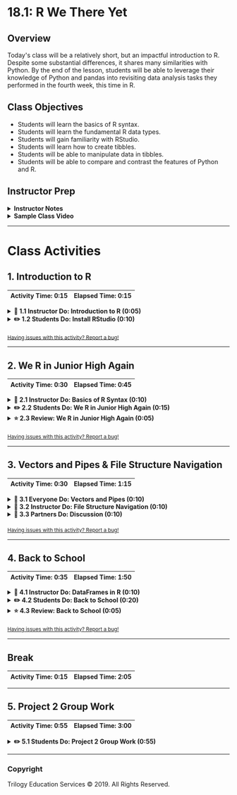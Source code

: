 # 18.1: R We There Yet

## Overview

Today's class will be a relatively short, but an impactful introduction to R. Despite some substantial differences, it shares many similarities with Python. By the end of the lesson, students will be able to leverage their knowledge of Python and pandas into revisiting data analysis tasks they performed in the fourth week, this time in R.

## Class Objectives

* Students will learn the basics of R syntax.
* Students will learn the fundamental R data types.
* Students will gain familiarity with RStudio.
* Students will learn how to create tibbles.
* Students will be able to manipulate data in tibbles.
* Students will be able to compare and contrast the features of Python and R.

## Instructor Prep

<details>
  <summary><strong>Instructor Notes</strong></summary>

* There is a fair amount of overlap between R and Python. Be sure to highlight the similarities as you go through the lesson. This will help students acclimate to the superficial syntactical differences.

* Navigating the file and directory structure in RStudio is a potential logistical hangup for some students. If students appear to be confused on this topic, feel free to emphasize the graphical interface over the command line. The TAs should be ready to help students.

* Please reference our [Student FAQ](../../../05-Instructor-Resources/README.md#unit-18-r) for answers to questions frequently asked by students of this program. If you have any recommendations for additional questions, feel free to log an issue or a pull request with your desired additions.

* Lastly, as a reminder these slideshows are for instructor use only - when distributing slides to students, please first export the slides to a PDF file. You may then send out the PDF file.

</details>

<details>
  <summary><strong>Sample Class Video</strong></summary>

* To view an example class lecture visit (Note video may not reflect latest lesson plan): [Class Video](https://codingbootcamp.hosted.panopto.com/Panopto/Pages/Viewer.aspx?id=10118634-59bc-4f77-899c-aa6a0013930f)

</details>

- - -

# Class Activities

## 1. Introduction to R

| Activity Time:       0:15 |  Elapsed Time:      0:15  |
|---------------------------|---------------------------|

<details>
  <summary><strong>📣 1.1 Instructor Do: Introduction to R (0:05)</strong></summary>

* R is a language used for data analysis, statistics, and machine learning, more popular in academia than Python.

* Whether Python or R is better than the other is debatable. However, R offers compelling features, including piping and ease of plotting. Other benefits of R include speed, specialized statistical packages, as well as great visualization libraries.

</details>

<details>
  <summary><strong>✏️ 1.2 Students Do: Install RStudio (0:10)</strong></summary>

* **File:** [prework.R](Activities/00_Stu_Installation/Solved/prework.R)

* RStudio is an Integrated Development Environment, which includes all the tools required to program in R.

* In this activity, students will install R, RStudio and several packages.

* Direct students to the download page for their respective operating system: [R for Mac OSX](https://cran.r-project.org/bin/macosx/) or [R for Windows](https://cran.r-project.org/bin/windows/base/).

* Direct students to the [RStudio download page](https://www.rstudio.com/products/rstudio/download/#download) and instruct them to download the RStudio installer for their respective operating system.

* Note, students may already have RStudio installed via Anaconda. But they may not have R itself installed and will need to install it via one of the links above.

* Once R and RStudio are installed, have students open the application.

* Next, they will install the packages that will be used for this week's activities. Send out the `prework.R` file and demonstrate opening the file in RStudio with `File > Open File...`. Alternatively, students can open R files by using `CTRL + click` (Apple) or `right-click` (Windows) and selecting RStudio. Students can also use the built-in file browser in RStudio to find and open files.

* Once the file is open within RStudio, students will install the listed packages. There are several ways to run the installation commands in a batch. One is to highlight all the lines in the text editor pane and click on the `Run` button. Another is to press `Ctrl+Shift+Enter` (`Cmd+Shift+Enter` on Macs).

  ![Images/RStudio1.png](Images/RStudio1.png)

* If students should run into error messages with any of the packages, they can type `install.packages(<"package-name">)` in the Console. For example, if an error message with the `tidyverse` package is returned, we would type `install.packages("tidyverse")` in the console.

  - Send out [this link to R keyboard shortcuts](https://support.rstudio.com/hc/en-us/articles/200711853-Keyboard-Shortcuts).

</details>

<sub>[Having issues with this activity? Report a bug!](https://bit.ly/3e3Cr4z)</sub>

- - -

## 2. We R in Junior High Again

| Activity Time:       0:30 |  Elapsed Time:      0:45  |
|---------------------------|---------------------------|

<details>
  <summary><strong>📣 2.1 Instructor Do: Basics of R Syntax (0:10)</strong></summary>

* **Directory:** [Activities/01_Ins_RBasics](Activities/01_Ins_RBasics/Solved)

* Walk through the code with the class. Much of the basic syntax bears resemblance to those we have seen in Python and JavaScript. Little of what is covered today should be completely unfamiliar.

* Consult [Activities/01_Ins_RBasics/01_Ins_R_Basics.nb.html](Activities/01_Ins_RBasics/Solved/01_Ins_R_Basics.nb.html) for the complete code, but here is a more complete explanation.

* In R, like Python, we can assign values to variables without specifying the data type. Unlike Python, however, the left-pointing arrow `<-` is used to accomplish this task, in which the value on the right is assigned to the variable on the left. Semantically, it is probably more accurate than the equality symbol. The equality symbol can be used, and is used in certain cases, as we will see. For simple assignment operations, however, `<-` is preferred.

  ```R
  a <- 3
  b < 3.1415
  c <- "This is a string"
  d <- "Yet another string"
  e <- TRUE
  f <- FALSE
  g <- T
  h <- F
  ```

  * Tip: the keyboard shortcut for the assignment operator is `Option-Hyphen` in Macs, and `Alt-Hyphen` in PCs.

* Like Python lists, an R **vector** can hold multiple items. Unlike Python lists, however, a vector must hold items of the same type:

  ```R
  disney_characters <- c("mickey", "minnie", "donald", "goofy")
  presidents <- c("washington", "adams", "jefferson")
  numbers_vector <- c(1, 3, 5, 7, 9, 11)
  ```

  * Even a single item can be a vector, however.

* **This point is extremely important**: R data structures are indexed at one, whereas Python and JavaScript arrays are indexed at zero. In this example, `presidents[1]` returns the first item from the vector, `"washington"`, whereas in Python or JavaScript, `"adams"` would be returned.

* As seen above, vectors are created using the `c()`, or concatenate, function. We can combine two vectors into a single vector with the same operation:

  ```R
  combined_vector <- c(disney_characters, presidents)
  ```

* A for-loop in R is similar to that in Python and JavaScript:

  ```R
  for (x in combined_vector){
      print(x)
  }
  ```

* We can likewise create a vector of integers using the colon operator (`:`) and the `length` function, and even perform operations on them en masse:

  ```R
  numeric_vector <- 1:length(combined_vector)
  squared_vector <- numeric_vector**2
  ```


* An `if` statement works much the same way in R as it does in Python:

  ```R
  for (prez in presidents){
      if (nchar(prez) > 5){
          next
      }
      else {
        print(prez)
      }
  }
  ```

  * `nchar()` returns the number of characters in a string. `next` stops the current loop iteration and starts a new iteration from the beginning.

* Whereas R vectors can only contain a single data type, a list in R can contain multiple data times.

  ```R
  random_list <- list("movies"=c("Star Wars", "Titanic", "Avatar"),
  						  "states"=c("California", "Oklahoma", "Texas", "Virginia"),
  						  "coins"=c("penny", "dime", "nickel", "quarter"),
  						  "first_presidents"=presidents,
  						  "nums"=c(1,2,3,4,5),
  						  "bools"=c(T,F,T,T,T,F)
  						  )
  ```

  * We can use the bracket notation to access an item in a list:

  ```R
  random_list["states"]
  ```

  * Or a dollar sign to accomplish the same task:

  ```R
  random_list$coins
  ```

* We can verify that `random_list` is indeed a list with `typeof()`:

  ```R
  typeof(random_list)
  ```

</details>

<details>
  <summary><strong>✏️ 2.2 Students Do: We R in Junior High Again (0:15)</strong></summary>

* **Directory:** [Activities/02_Stu_RBasics](Activities/02_Stu_RBasics)

* In this activity, students will practice the basics of R syntax. They will create vectors, use for-loops, use if/else statements, identify substrings of strings, and create functions.

</details>

<details>
  <summary><strong>⭐ 2.3 Review: We R in Junior High Again (0:05)</strong></summary>

* **Directory:** [Activities/02_Stu_RBasics](Activities/02_Stu_RBasics/Solved)

* Go over the solution with the class and answer any questions.

* In Part I, students were required to research how to access the current date. This can be done with [`Sys.Date()`](https://www.rdocumentation.org/packages/base/versions/3.5.1/topics/Sys.time).

* In Part II, students were required to research how to generate a pseudo-random sample of three numbers from 1 through 33. This is accomplished with [`sample(33, 3)`](https://www.rdocumentation.org/packages/base/versions/3.5.1/topics/sample).

  * The first argument is the range of numbers, i.e. from 1 through 33. We can also specify the range thus: `sample(1:33,3)`.
  * The second argument is the number of pseudo-randomly generated numbers to return.

* In Part III, students were required to research how to access a substring of a string. We can do so with [`substr(student, 2, 2)`](https://www.rdocumentation.org/packages/base/versions/3.5.1/topics/substr):

  * The first argument is the string. In this case, `student` stands for the name of each student in the for-loop.
  * The second and third arguments denote the start and end points of the substring. In other words, here we begin at the second letter, and also end our substring at the second letter, returning only the second letter. Additionally, `substr(student, 2, 4)` would return a substring of three letters, from the second through the fourth letter.

* Now would be a good time to introduce [R Markdown](https://rmarkdown.rstudio.com/index.html) for students that did not take the initiative to look into it on their own as it will be used in subsequent activities.

</details>

<sub>[Having issues with this activity? Report a bug!](https://bit.ly/2V5jqGk)</sub>

- - -

## 3. Vectors and Pipes & File Structure Navigation

| Activity Time:       0:30 |  Elapsed Time:      1:15  |
|---------------------------|---------------------------|

<details>
  <summary><strong>🎉 3.1 Everyone Do: Vectors and Pipes (0:10)</strong></summary>

* **Directory:** [Activities/03_Ins_Vectors](Activities/03_Ins_Vectors/Solved)

* In this activity, we will go over how to work with vectors and to run statistical summaries. As you go over each block of code, encourage students to follow along.

* Give special emphasis to the following observations:

  * Just as an array can be used to index a Series in pandas, a vector in R can be paired up as names for another vector using the [names()](https://www.rdocumentation.org/packages/base/versions/3.5.1/topics/names) function.

  * [`summary()`](https://www.rdocumentation.org/packages/base/versions/3.5.1/topics/summary) provides a statistical summary of a data set. We can store the results of `summary()` in a vector and access features of the summary.

  * We can use the familiar square brackets to index elements in a vector.

* Explain that the pipe operator (`%>%`) is a nifty feature that can improve workflow in R. Demonstrate the following example:

  * `summary(precipitation)` is used to obtain a summary of the `precipitation` vector.

  * The same result can be obtained by using the pipe operator: `precipitation %>% summary()`.

  * This means to take what's on the **left** (`precipitation` vector), and perform the operation on the **right** (the `summary()` function).

  * In mathematics, this is equivalent to `f(g(x))`, or `(f ◦ g)(x)`.

  * In computer science, this is equivalent to a Terminal command such as `ps -ax | grep <application name>`

  * The keyboard shortcut for the pipe operator, `%>%`, is `Cmd` + `Shift` + `M` in Macs, and `Ctrl` + `Shift` + `M` in Windows.

  * While the usefulness of the pipe operator may not be immediately obvious, it becomes more apparent in a sequence of multiple operations.

  * R ships with a [stats package](https://www.rdocumentation.org/packages/stats/versions/3.5.1). Here we are using [`sd()`](https://www.rdocumentation.org/packages/stats/versions/3.5.1/topics/sd) to calculate the standard deviation of `precipitation`.

</details>

<details>
  <summary><strong>📣 3.2 Instructor Do: File Structure Navigation (0:10)</strong></summary>

* **Directory:** [Activities/04_Ins_Navigation](Activities/04_Ins_Navigation/Solved)

* **File:** [Activities/04_Ins_Navigation/Solved/data.csv](Activities/04_Ins_Navigation/Solved/data.csv)

* In order to work with external data files, such as CSV files, students will need to familiarize themselves with file structure navigation in R. File structure navigation in R shares some similarities to that in Unix-based environments.

* In R, the command to display the current directory is `getwd()`

  * To accomplish the same task in Terminal or Git Bash, one would type `pwd`.

* To display the contents of the current directory, type `dir()`

  * This is the equivalent of `ls` in Unix-flavored environments.

* To change the directory, enter `setwd()`.

  * This is the equivalent of `cd` in Unix.

* A simpler way to set the working directory in RStudio is to select the `Files` panel, then use either the `up` arrow icons to move up a directory or click on a directory name to navigate into it. Under the `More` menu (designated by the gear icon), select `Set As Working Directory`:

  ![Images/setwd.png](Images/setwd.png)

* Navigate to the directory for this activity, and load the `data.csv` file:

  ![Images/read_csv.png](Images/read_csv.png)

* Inform students that to run a cell of code in an Rmd file, they can click on the green play button, or press `Ctrl+Shift+Enter` (`Cmd+Shift+Enter` in Macs).

* Here are some additional command for students to reference, but they are not required to learn them:

  * To create a directory called "data_science" one would enter `dir.create("data_science")`

  * To create a file: `file.create("my_first.R")`

  * To determine whether a file exists: `file.exists()`

  * Obtain additional info on a file: `file.info()`

  * Rename a file: `file.rename(file1, file2)`

  * To copy a file: `file.copy()`

* Finally, send out the R files and `data.csv` to the class. They will need them for the next activity.

</details>

<details>
  <summary><strong>👥 3.3 Partners Do: Discussion (0:10)</strong></summary

* In this activity, students will pair up with a partner. Each partner will ensure that his or her partner is able to load `data.csv` in RStudio.

  * The `tidyverse` package is required for the `read_csv()` function. Technically, only the `readr` package, which comes with `tidyverse`, is required, but we use `tidyverse` here for convenience.

  * Students may ask about the difference between `read_csv()` and `read.csv()`, if the latter comes up as an auto-complete option. Inform them that the `read_csv()` is more efficient, and is the de facto standard for reading CSV files in R now.

* Students will also discuss the syntax of R, comparing and contrasting it with those of Python and JavaScript. Which features are similar, and which are different from those Python and JavaScript? Among the topics to discuss are:

  * Assignment operator used to assign a variable
  * Declaring a function
  * Basic data structures
  * Concatenating a string
  * Logical operators (they will have to research on logical operators in R)
  * If/Else statements

* Bring the class back and call on students to summarize points from their discussion. Answer any questions about R syntax or file structure navigation.

</details>

<sub>[Having issues with this activity? Report a bug!](https://bit.ly/3e2Z4Ge)</sub>

- - -

## 4. Back to School

| Activity Time:       0:35 |  Elapsed Time:      1:50  |
|---------------------------|---------------------------|

<details>
  <summary><strong>📣 4.1 Instructor Do: DataFrames in R (0:10)</strong></summary>

* **Directory:** [Activities/05_Ins_Tibble](Activities/05_Ins_Tibble/Solved)

* For our purposes, a `tibble` (a word play on "table"), is a data frame.

* Tibbles in R are similar to DataFrames in pandas: data are organized by rows and columns, and allow operations for computation and data-wrangling. However, there are some compelling aspects of R, such as piping, which we will discuss later.

* `tibbles.html` provides a complete walk-through of the code, but here are some additional details.

* `library(tidyverse)`: `tidyverse` is a collection of data science-oriented packages.

  * Tibbles are not available in standard R, but are enabled by `tidyverse` and are generally superior to R's standard data frame.
  * The `library()` function loads this package.

* `data(diamonds, package='ggplot2')`: the `data()` function loads data sources. `diamonds` is a sample data set that comes with `ggplot2`, a plotting package for R.

* As this is an important point, be sure to take the time to emphasize it: Unlike other languages that we have encountered so far, R allows the use of periods/dots in regular variable names:

  ```R
  total.volume2 <- mutate(diamonds, total.volume=(x*y*z))
  ```

  * `total.volume2` does not refer to a `volume2` property of `total` object. It is simply a variable name. It is equivalent to `total_volume2`, for example.


* The `mutate()` function adds a new columnar variable to the tibble.

  ![Images/mutate.png](Images/mutate.png)

  * Note that, in the `Rmd` file, it may be necessary to click on the arrow to reveal more columns of a tibble.

</details>

<details>
  <summary><strong>✏️ 4.2 Students Do: Back to School (0:20)</strong></summary>

* **Files:** [Activities/06_Stu_Tibble](Activities/06_Stu_Tibble)

* This activity will revisit the PySchool homework assignment from the fourth week: this time in R!

* Students will perform some of the same data operations they ran in the homework assignment, including the following:

  * A list of all schools
  * Calculate the total count of schools
  * Calculate the total number of students
  * Calculate the average reading and math scores
  * Calculate the percentage of students with passing reading scores, i.e. over 70%.
  * Calculate the percentage of students with passing math scores, i.e. over 70%.
  * Calculate the overall passing rate, i.e. the average of math and reading passing percentages

</details>

<details>
  <summary><strong>⭐ 4.3 Review: Back to School (0:05)</strong></summary>

* **Files:** [Activities/06_Stu_Tibble](Activities/06_Stu_Tibble/Solved)

* Go over the most salient aspects of this activity, which include the following bullet points.

* We first load `tidyverse` with `library(tidyverse)`, then use `read_csv()` to load an external CSV file.

* `head()` and `tail()` can be used to preview the tibble.

* `unique()` is used to display the unique entries across a column.

* `summarize()` provides a basic statistical summary.

* `filter()` can be used to filter rows.

* `group_by()` can be used to perform aggregate calculations, such as mean and sum.

</details>

<sub>[Having issues with this activity? Report a bug!](https://bit.ly/2JQXrNW)</sub>

- - -

## Break

| Activity Time:       0:15 |  Elapsed Time:      2:05  |
|---------------------------|---------------------------|

- - -

## 5. Project 2 Group Work

| Activity Time:       0:55 |  Elapsed Time:      3:00  |
|---------------------------|---------------------------|

<details>
  <summary><strong>✏️ 5.1 Students Do: Project 2 Group Work (0:55)</strong></summary>

* Open up the [Project 2 Requirements](https://drive.google.com/open?id=1nDfFo_eU0e3HXbqDYbA9YZ-YR_wHaQgH-8PXvmuj45w) slideshow and explain to the students the requirements and schedule for Project 2

  * The remainder of class is dedicated to Project 2 - the students should be selecting a topic, finding a potential data set and working on their 1-page proposals.

</details>

- - -

### Copyright

Trilogy Education Services © 2019. All Rights Reserved.

